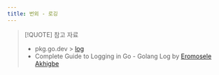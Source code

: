 ```yaml
---
title: 번외 - 로깅
---
```


> [!QUOTE] 참고 자료 
> 
> - pkg.go.dev > [log](https://pkg.go.dev/log)
> - Complete Guide to Logging in Go - Golang Log by [Eromosele Akhigbe](https://signoz.io/guides/golang-log/)
